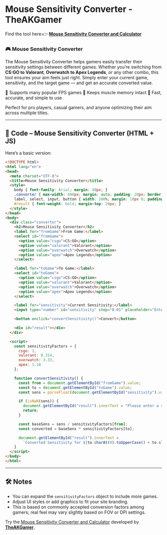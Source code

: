 # Mouse Sensitivity Converter - TheAKGamer

Find the tool here:👉 [**Mouse Sensitivity Converter and Calculator**](https://theakgamer.com/mouse-sensitivity-converter-and-calculator/)

### 🎮 Mouse Sensitivity Converter

The Mouse Sensitivity Converter helps gamers easily transfer their sensitivity settings between different games. Whether you’re switching from **CS\:GO to Valorant**, **Overwatch to Apex Legends**, or any other combo, this tool ensures your aim feels just right. Simply enter your current game, sensitivity, and the target game — and get an accurate converted value.

🔹 Supports many popular FPS games
🔹 Keeps muscle memory intact
🔹 Fast, accurate, and simple to use

Perfect for pro players, casual gamers, and anyone optimizing their aim across multiple titles.

---

## 🧩 Code – Mouse Sensitivity Converter (HTML + JS)

Here’s a basic version:

```html
<!DOCTYPE html>
<html lang="en">
<head>
  <meta charset="UTF-8">
  <title>Mouse Sensitivity Converter</title>
  <style>
    body { font-family: Arial; margin: 40px; }
    .converter { max-width: 400px; margin: auto; padding: 20px; border: 1px solid #ccc; border-radius: 10px; }
    label, select, input, button { width: 100%; margin: 10px 0; padding: 8px; font-size: 16px; }
    #result { font-weight: bold; margin-top: 20px; }
  </style>
</head>
<body>
  <div class="converter">
    <h2>Mouse Sensitivity Converter</h2>
    <label for="fromGame">From Game:</label>
    <select id="fromGame">
      <option value="csgo">CS:GO</option>
      <option value="valorant">Valorant</option>
      <option value="overwatch">Overwatch</option>
      <option value="apex">Apex Legends</option>
    </select>

    <label for="toGame">To Game:</label>
    <select id="toGame">
      <option value="csgo">CS:GO</option>
      <option value="valorant">Valorant</option>
      <option value="overwatch">Overwatch</option>
      <option value="apex">Apex Legends</option>
    </select>

    <label for="sensitivity">Current Sensitivity:</label>
    <input type="number" id="sensitivity" step="0.01" placeholder="Enter your sensitivity" />

    <button onclick="convertSensitivity()">Convert</button>

    <div id="result"></div>
  </div>

  <script>
    const sensitivityFactors = {
      csgo: 1,
      valorant: 0.314,
      overwatch: 3.33,
      apex: 1.18
    };

    function convertSensitivity() {
      const from = document.getElementById("fromGame").value;
      const to = document.getElementById("toGame").value;
      const sens = parseFloat(document.getElementById("sensitivity").value);

      if (isNaN(sens)) {
        document.getElementById("result").innerText = "Please enter a valid sensitivity.";
        return;
      }

      const baseSens = sens / sensitivityFactors[from];
      const converted = baseSens * sensitivityFactors[to];

      document.getElementById("result").innerText = 
        `Converted Sensitivity for ${to.charAt(0).toUpperCase() + to.slice(1)}: ${converted.toFixed(3)}`;
    }
  </script>
</body>
</html>
```

---

## 🛠 Notes

* You can expand the `sensitivityFactors` object to include more games.
* Adjust UI styles or add graphics to fit your site branding.
* This is based on commonly accepted conversion factors among gamers; real feel may vary slightly based on FOV or DPI settings.

Try the [Mouse Sensitivity Converter and Calculator](https://theakgamer.com/mouse-sensitivity-converter-and-calculator/) developed by [**TheAKGamer**](https://theakgamer.com/).
